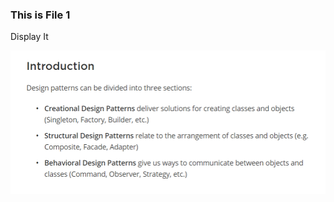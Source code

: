 ### This is File 1

Display It

<img src="https://raw.githubusercontent.com/Masthan555/TD-Files-19-09-2020/master/Design%20Patterns%20Types.png" />
